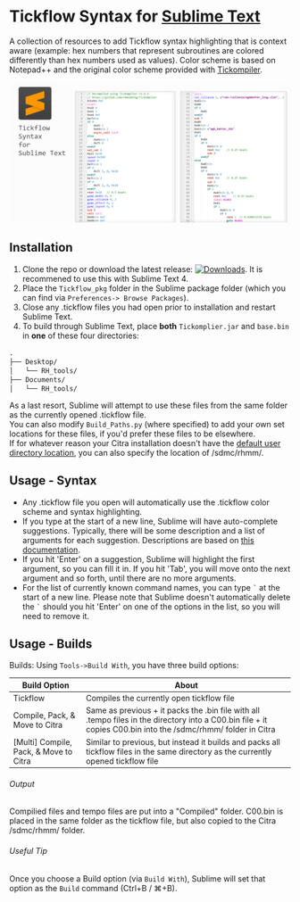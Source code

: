 # Tickflow Syntax for [Sublime Text](https://www.sublimetext.com)
A collection of resources to add Tickflow syntax highlighting that is context aware (example: hex numbers that represent subroutines are colored differently than hex numbers used as values). Color scheme is based on Notepad++ and the original color scheme provided with [Tickompiler](https://github.com/rhmodding/Tickompiler).  

![screenshots](https://github.com/optiMiskit/tickflow-syntax-highlighting-for-sublime/blob/main/Screenshots.png)

## Installation
1. Clone the repo or download the latest release: [![Downloads](https://img.shields.io/github/downloads/optiMiskit/tickflow-syntax-highlighting-for-sublime/total.svg)](https://github.com/optiMiskit/tickflow-syntax-highlighting-for-sublime/releases). It is recommened to use this with Sublime Text 4.  
2. Place the `Tickflow_pkg` folder in the Sublime package folder (which you can find via `Preferences-> Browse Packages`).  
3. Close any .tickflow files you had open prior to installation and restart Sublime Text.  
4. To build through Sublime Text, place **both** `Tickomplier.jar` and `base.bin` in **one** of these four directories:
```
.
├── Desktop/
│   └── RH_tools/
├── Documents/
│   └── RH_tools/
 ```
As a last resort, Sublime will attempt to use these files from the same folder as the currently opened .tickflow file.  
You can also modify `Build_Paths.py` (where specified) to add your own set locations for these files, if you'd prefer these files to be elsewhere.  
If for whatever reason your Citra installation doesn't have the [default user directory location](https://citra-emu.org/wiki/user-directory), you can also specify the location of /sdmc/rhmm/.  

## Usage - Syntax
* Any .tickflow file you open will automatically use the .tickflow color scheme and syntax highlighting.  
* If you type at the start of a new line, Sublime will have auto-complete suggestions. Typically, there will be some description and a list of arguments for each suggestion. Descriptions are based on [this documentation](https://tickompiler.readthedocs.io/en/latest/functions.html).
* If you hit 'Enter' on a suggestion, Sublime will highlight the first argument, so you can fill it in. If you hit 'Tab', you will move onto the next argument and so forth, until there are no more arguments.  
* For the list of currently known command names, you can type `` ` `` at the start of a new line. Please note that Sublime doesn't automatically delete the `` ` `` should you hit 'Enter' on one of the options in the list, so you will need to remove it.

## Usage - Builds

Builds: Using `Tools->Build With`, you have three build options:  

| Build Option  | About |
| ------------- | ------------- |
| Tickflow  | Compiles the currently open tickflow file  |
| Compile, Pack, & Move to Citra  | Same as previous + it packs the .bin file with all .tempo files in the directory into a C00.bin file   + it copies C00.bin into the /sdmc/rhmm/ folder in Citra  |
| [Multi] Compile, Pack, & Move to Citra  | Similar to previous, but instead it builds and packs all tickflow files in the same directory as the currently opened tickflow file  |
###### Output
Compilied files and tempo files are put into a "Compiled" folder. C00.bin is placed in the same folder as the tickflow file, but also copied to the Citra /sdmc/rhmm/ folder.

###### Useful Tip
Once you choose a Build option (via `Build With`), Sublime will set that option as the `Build` command (Ctrl+B / ⌘+B).
